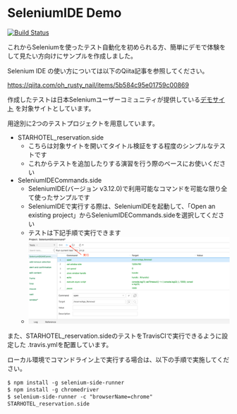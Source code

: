 # SeleniumIDE Demo

[![Build Status](https://travis-ci.org/RustyNail/SeleniumIDEDemo.svg?branch=master)](https://travis-ci.org/RustyNail/SeleniumIDEDemo)

これからSeleniumを使ったテスト自動化を初められる方、簡単にデモで体験をして見たい方向けにサンプルを作成しました。

Selenium IDE の使い方については以下のQiita記事を参照してください。

https://qiita.com/oh_rusty_nail/items/5b584c95e01759c00869

作成したテストは日本Seleniumユーザーコミュニティが提供している[デモサイト](http://example.selenium.jp/reserveApp_Renewal/) を対象サイトとしています。

用途別に2つのテストプロジェクトを用意しています。

* STARHOTEL_reservation.side
    * こちらは対象サイトを開いてタイトル検証をする程度のシンプルなテストです
    * これからテストを追加したりする演習を行う際のベースにお使いください
* SeleniumIDECommands.side
    * SeleniumIDE(バージョン v3.12.0)で利用可能なコマンドを可能な限り全て使ったサンプルです
    * SeleniumIDEで実行する際は、SeleniumIDEを起動して、「Open an existing project」からSeleniumIDECommands.sideを選択してください
    * テストは下記手順で実行できます
    * ![SeleniumIDEの実行方法](SeleniumIDE_HowToRun.png "SeleniumIDEの実行方法")

また、STARHOTEL_reservation.sideのテストをTravisCIで実行できるように設定した .travis.ymlを配置しています。

ローカル環境でコマンドライン上で実行する場合は、以下の手順で実施してください。

```
$ npm install -g selenium-side-runner
$ npm install -g chromedriver
$ selenium-side-runner -c "browserName=chrome" STARHOTEL_reservation.side 
```